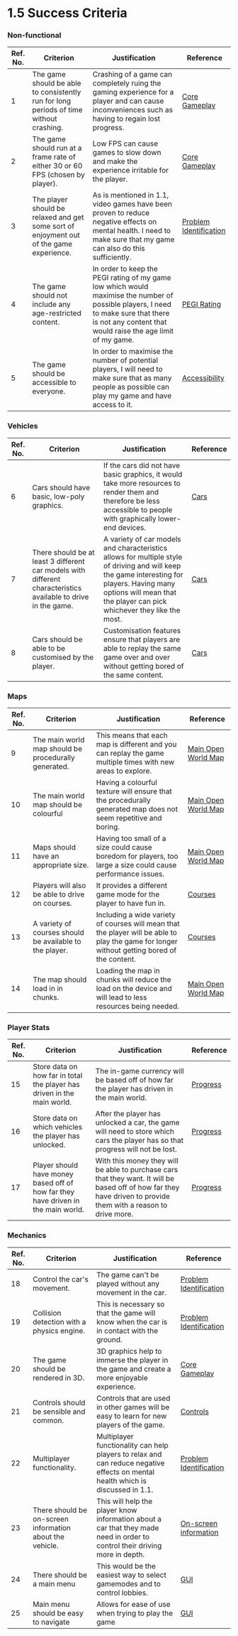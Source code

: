 # 1.5 Success Criteria

### Non-functional

| Ref. No. | Criterion                                                                               | Justification                                                                                                                                                                                     | Reference                                                                |
| -------- | --------------------------------------------------------------------------------------- | ------------------------------------------------------------------------------------------------------------------------------------------------------------------------------------------------- | ------------------------------------------------------------------------ |
| 1        | The game should be able to consistently run for long periods of time without crashing.  | Crashing of a game can completely ruing the gaming experience for a player and can cause inconveniences such as having to regain lost progress.                                                   | [Core Gameplay](1.4a-features-of-the-proposed-solution.md#core-gameplay) |
| 2        | The game should run at a frame rate of either 30 or 60 FPS (chosen by player).          | Low FPS can cause games to slow down and make the experience irritable for the player.                                                                                                            | [Core Gameplay](1.4a-features-of-the-proposed-solution.md#core-gameplay) |
| 3        | The player should be relaxed and get some sort of enjoyment out of the game experience. | As is mentioned in 1.1, video games have been proven to reduce negative effects on mental health. I need to make sure that my game can also do this sufficiently.                                 | [Problem Identification](1.1-problem-identification.md)                  |
| 4        | The game should not include any age-restricted content.                                 | In order to keep the PEGI rating of my game low which would maximise the number of possible players, I need to make sure that there is not any content that would raise the age limit of my game. | [PEGI Rating](1.2-stakeholders.md#pegi-rating)                           |
| 5        | The game should be accessible to everyone.                                              | In order to maximise the number of potential players, I will need to make sure that as many people as possible can play my game and have access to it.                                            | [Accessibility](1.4a-features-of-the-proposed-solution.md#accessibility) |

### Vehicles

| Ref. No. | Criterion                                                                                                      | Justification                                                                                                                                                                                                         | Reference                                              |
| -------- | -------------------------------------------------------------------------------------------------------------- | --------------------------------------------------------------------------------------------------------------------------------------------------------------------------------------------------------------------- | ------------------------------------------------------ |
| 6        | Cars should have basic, low-poly graphics.                                                                     | If the cars did not have basic graphics, it would take more resources to render them and therefore be less accessible to people with graphically lower-end devices.                                                   | [Cars](1.4a-features-of-the-proposed-solution.md#cars) |
| 7        | There should be at least 3 different car models with different characteristics available to drive in the game. | A variety of car models and characteristics allows for multiple style of driving and will keep the game interesting for players. Having many options will mean that the player can pick whichever they like the most. | [Cars](1.4a-features-of-the-proposed-solution.md#cars) |
| 8        | Cars should be able to be customised by the player.                                                            | Customisation features ensure that players are able to replay the same game over and over without getting bored of the same content.                                                                                  | [Cars](1.4a-features-of-the-proposed-solution.md#cars) |

### Maps

| Ref. No. | Criterion                                               | Justification                                                                                                                                | Reference                                                                            |
| -------- | ------------------------------------------------------- | -------------------------------------------------------------------------------------------------------------------------------------------- | ------------------------------------------------------------------------------------ |
| 9        | The main world map should be procedurally generated.    | This means that each map is different and you can replay the game multiple times with new areas to explore.                                  | [Main Open World Map](1.4a-features-of-the-proposed-solution.md#main-open-world-map) |
| 10       | The main world map should be colourful                  | Having a colourful texture will ensure that the procedurally generated map does not seem repetitive and boring.                              | [Main Open World Map](1.4a-features-of-the-proposed-solution.md#main-open-world-map) |
| 11       | Maps should have an appropriate size.                   | Having too small of a size could cause boredom for players, too large a size could cause performance issues.                                 | [Main Open World Map](1.4a-features-of-the-proposed-solution.md#main-open-world-map) |
| 12       | Players will also be able to drive on courses.          | It provides a different game mode for the player to have fun in.                                                                             | [Courses](1.4a-features-of-the-proposed-solution.md#courses)                         |
| 13       | A variety of courses should be available to the player. | Including a wide variety of courses will mean that the player will be able to play the game for longer without getting bored of the content. | [Courses](1.4a-features-of-the-proposed-solution.md#courses)                         |
| 14       | The map should load in in chunks.                       | Loading the map in chunks will reduce the load on the device and will lead to less resources being needed.                                   | [Main Open World Map](1.4a-features-of-the-proposed-solution.md#main-open-world-map) |

### Player Stats

| Ref. No. | Criterion                                                                         | Justification                                                                                                                                                    | Reference                                                      |
| -------- | --------------------------------------------------------------------------------- | ---------------------------------------------------------------------------------------------------------------------------------------------------------------- | -------------------------------------------------------------- |
| 15       | Store data on how far in total the player has driven in the main world.           | The in-game currency will be based off of how far the player has driven in the main world.                                                                       | [Progress](1.4a-features-of-the-proposed-solution.md#progress) |
| 16       | Store data on which vehicles the player has unlocked.                             | After the player has unlocked a car, the game will need to store which cars the player has so that progress will not be lost.                                    | [Progress](1.4a-features-of-the-proposed-solution.md#progress) |
| 17       | Player should have money based off of how far they have driven in the main world. | With this money they will be able to purchase cars that they want. It will be based off of how far they have driven to provide them with a reason to drive more. | [Progress](1.4a-features-of-the-proposed-solution.md#progress) |

### Mechanics

| Ref. No. | Criterion                                                | Justification                                                                                                                    | Reference                                                                                |
| -------- | -------------------------------------------------------- | -------------------------------------------------------------------------------------------------------------------------------- | ---------------------------------------------------------------------------------------- |
| 18       | Control the car's movement.                              | The game can't be played without any movement in the car.                                                                        | [Problem Identification](1.1-problem-identification.md)                                  |
| 19       | Collision detection with a physics engine.               | This is necessary so that the game will know when the car is in contact with the ground.                                         | [Problem Identification](1.1-problem-identification.md)                                  |
| 20       | The game should be rendered in 3D.                       | 3D graphics help to immerse the player in the game and create a more enjoyable experience.                                       | [Core Gameplay](1.4a-features-of-the-proposed-solution.md#core-gameplay)                 |
| 21       | Controls should be sensible and common.                  | Controls that are used in other games will be easy to learn for new players of the game.                                         | [Controls](1.4a-features-of-the-proposed-solution.md#controls)                           |
| 22       | Multiplayer functionality.                               | Multiplayer functionality can help players to relax and can reduce negative effects on mental health  which is discussed in 1.1. | [Problem Identification](1.1-problem-identification.md)                                  |
| 23       | There should be on-screen information about the vehicle. | This will help the player know information about a car that they made need in order to control their driving more in depth.      | [On-screen information](1.4a-features-of-the-proposed-solution.md#on-screen-information) |
| 24       | There should be a main menu                              | This would be the easiest way to select gamemodes and to control lobbies.                                                        | [GUI](1.4a-features-of-the-proposed-solution.md#gui)                                     |
| 25       | Main menu should be easy to navigate                     | Allows for ease of use when trying to play the game                                                                              | [GUI](1.4a-features-of-the-proposed-solution.md#gui)                                     |

